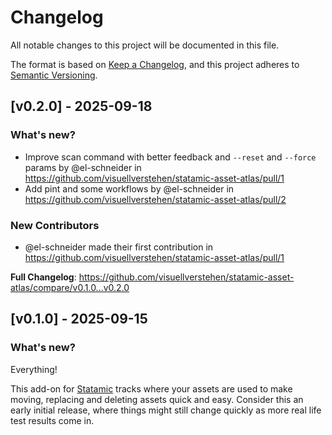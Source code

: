 # Changelog

All notable changes to this project will be documented in this file.

The format is based on [Keep a Changelog](https://keepachangelog.com/en/1.0.0/),
and this project adheres to [Semantic Versioning](https://semver.org/spec/v2.0.0.html).

## [v0.2.0] - 2025-09-18

### What's new?
* Improve scan command with better feedback and `--reset` and `--force` params by @el-schneider in <https://github.com/visuellverstehen/statamic-asset-atlas/pull/1>
* Add pint and some workflows by @el-schneider in <https://github.com/visuellverstehen/statamic-asset-atlas/pull/2>

### New Contributors
* @el-schneider made their first contribution in <https://github.com/visuellverstehen/statamic-asset-atlas/pull/1>

**Full Changelog**: <https://github.com/visuellverstehen/statamic-asset-atlas/compare/v0.1.0...v0.2.0>

## [v0.1.0] - 2025-09-15

### What's new?

Everything!

This add-on for [Statamic](https://statamic.com) tracks where your assets are used to make moving, replacing and deleting assets quick and easy. Consider this an early initial release, where things might still change quickly as more real life test results come in.